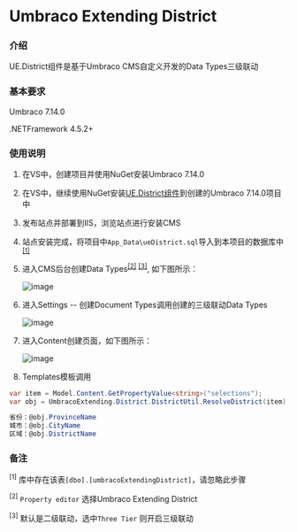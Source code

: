 # Umbraco Extending District #

### 介绍
UE.District组件是基于Umbraco CMS自定义开发的Data Types三级联动

### 基本要求

Umbraco 7.14.0

.NETFramework 4.5.2+

### 使用说明

1. 在VS中，创建项目并使用NuGet安装Umbraco 7.14.0
2. 在VS中，继续使用NuGet安装[UE.District组件](https://www.nuget.org/packages/UmbracoExtending.District "点击获取UE.District组件")到创建的Umbraco 7.14.0项目中
3. 发布站点并部署到IIS，浏览站点进行安装CMS

4. 站点安装完成，将项目中`App_Data\ueDistrict.sql`导入到本项目的数据库中<sup>[[1]](javascript(0); "库中存在该表[dbo].[umbracoExtendingDistrict]，请忽略此步骤")</sup>

5. 进入CMS后台创建Data Types<sup>[[2]](javascript(0); "Property editor选择Umbraco Extending District")</sup> <sup>[[3]](javascript(0); "默认是二级联动，选中Three Tier则开启三级联动")</sup>, 如下图所示：

    ![image](https://github.com/omp2013/UmbracoExtindingDocs/raw/master/district/images/DataTypes.jpg)

6. 进入Settings -- 创建Document Types调用创建的三级联动Data Types

    ![image](https://raw.githubusercontent.com/omp2013/UmbracoExtindingDocs/master/district/images/doc_type.jpg)

7. 进入Content创建页面，如下图所示：

    ![image](https://raw.githubusercontent.com/omp2013/UmbracoExtindingDocs/master/district/images/Rendering.jpg)

8. Templates模板调用
```C#
var item = Model.Content.GetPropertyValue<string>("selections");
var obj = UmbracoExtending.District.DistrictUtil.ResolveDistrict(item);

省份：@obj.ProvinceName
城市：@obj.CityName
区域：@obj.DistrictName
```


### 备注

<sup>[1]</sup> 库中存在该表`[dbo].[umbracoExtendingDistrict]`，请忽略此步骤

<sup>[2]</sup> `Property editor` 选择Umbraco Extending District

<sup>[3]</sup> 默认是二级联动，选中`Three Tier` 则开启三级联动
